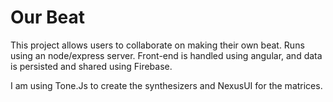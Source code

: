 # Our Beat 

This project allows users to collaborate on making their own beat. Runs using an node/express server. Front-end is handled using angular, and data is persisted and shared using Firebase.

I am using Tone.Js to create the synthesizers and NexusUI for the matrices.
